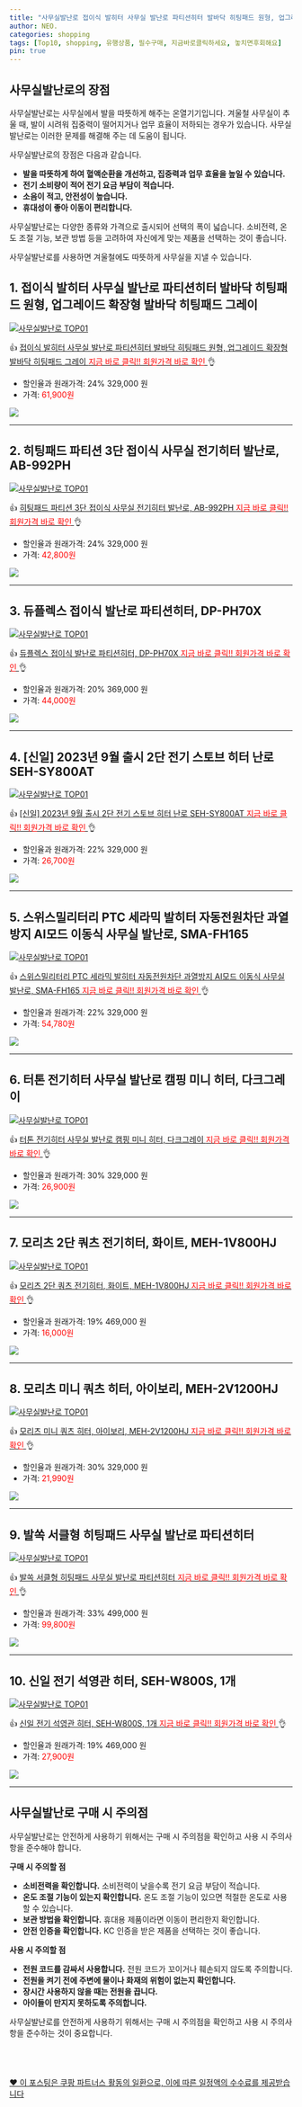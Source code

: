 ```yaml
---
title: "사무실발난로 접이식 발히터 사무실 발난로 파티션히터 발바닥 히팅패드 원형, 업그레이드 확장형 발바닥 히팅패드 그레이 추천 제품 비교 최저 가격 비교 장점 구매가이드"
author: NEO.
categories: shopping
tags: [Top10, shopping, 유행상품, 필수구매, 지금바로클릭하세요, 놓치면후회해요]
pin: true
---
```

## 사무실발난로의 장점

사무실발난로는 사무실에서 발을 따뜻하게 해주는 온열기기입니다. 겨울철 사무실이 추울 때, 발이 시려워 집중력이 떨어지거나 업무 효율이 저하되는 경우가 있습니다. 사무실발난로는 이러한 문제를 해결해 주는 데 도움이 됩니다.

사무실발난로의 장점은 다음과 같습니다.

* **발을 따뜻하게 하여 혈액순환을 개선하고, 집중력과 업무 효율을 높일 수 있습니다.**
* **전기 소비량이 적어 전기 요금 부담이 적습니다.**
* **소음이 적고, 안전성이 높습니다.**
* **휴대성이 좋아 이동이 편리합니다.**

사무실발난로는 다양한 종류와 가격으로 출시되어 선택의 폭이 넓습니다. 소비전력, 온도 조절 기능, 보관 방법 등을 고려하여 자신에게 맞는 제품을 선택하는 것이 좋습니다.

사무실발난로를 사용하면 겨울철에도 따뜻하게 사무실을 지낼 수 있습니다.

   

## 1. 접이식 발히터 사무실 발난로 파티션히터 발바닥 히팅패드 원형, 업그레이드 확장형 발바닥 히팅패드 그레이

[![사무실발난로 TOP01](https://thumbnail8.coupangcdn.com/thumbnails/remote/490x490ex/image/vendor_inventory/802d/807856a60b51aa475349c4fcf61016e139cc16f438a10fb41ee1b2021348.jpg)](https://link.coupang.com/re/AFFSDP?lptag=AF3617701&subid=GithubCoopas&pageKey=7683599741&traceid=V0-153&itemId=20528691722&vendorItemId=87605811905)


👍 [접이식 발히터 사무실 발난로 파티션히터 발바닥 히팅패드 원형, 업그레이드 확장형 발바닥 히팅패드 그레이 <font color=red> 지금 바로 클릭!! 회원가격 바로 확인 </font> ](https://link.coupang.com/re/AFFSDP?lptag=AF3617701&subid=GithubCoopas&pageKey=7683599741&traceid=V0-153&itemId=20528691722&vendorItemId=87605811905) 👌 


- 할인율과 원래가격: 24%  329,000   원
- 가격: <span style='color:red'>61,900원</span>

[![](/discount_price.png)](https://link.coupang.com/re/AFFSDP?lptag=AF3617701&subid=GithubCoopas&pageKey=7683599741&traceid=V0-153&itemId=20528691722&vendorItemId=87605811905)

---


   

## 2. 히팅패드 파티션 3단 접이식 사무실 전기히터 발난로, AB-992PH

[![사무실발난로 TOP01](https://thumbnail10.coupangcdn.com/thumbnails/remote/490x490ex/image/vendor_inventory/acc9/9d5ddf4123a023b980883696a64f2b30e0b742c0656318f4e6feaea2be8d.jpg)](https://link.coupang.com/re/AFFSDP?lptag=AF3617701&subid=GithubCoopas&pageKey=6774858421&traceid=V0-153&itemId=15916553673&vendorItemId=83123971836)


👍 [히팅패드 파티션 3단 접이식 사무실 전기히터 발난로, AB-992PH <font color=red> 지금 바로 클릭!! 회원가격 바로 확인 </font> ](https://link.coupang.com/re/AFFSDP?lptag=AF3617701&subid=GithubCoopas&pageKey=6774858421&traceid=V0-153&itemId=15916553673&vendorItemId=83123971836) 👌 


- 할인율과 원래가격: 24%  329,000   원
- 가격: <span style='color:red'>42,800원</span>

[![](/discount_price.png)](https://link.coupang.com/re/AFFSDP?lptag=AF3617701&subid=GithubCoopas&pageKey=6774858421&traceid=V0-153&itemId=15916553673&vendorItemId=83123971836)

---


   

## 3. 듀플렉스 접이식 발난로 파티션히터, DP-PH70X

[![사무실발난로 TOP01](https://thumbnail10.coupangcdn.com/thumbnails/remote/490x490ex/image/retail/images/2022/09/30/10/6/24ab4298-9d3e-4855-bfa5-15a295c79c2e.jpg)](https://link.coupang.com/re/AFFSDP?lptag=AF3617701&subid=GithubCoopas&pageKey=6203450632&traceid=V0-153&itemId=12323547369&vendorItemId=83313715861)


👍 [듀플렉스 접이식 발난로 파티션히터, DP-PH70X <font color=red> 지금 바로 클릭!! 회원가격 바로 확인 </font> ](https://link.coupang.com/re/AFFSDP?lptag=AF3617701&subid=GithubCoopas&pageKey=6203450632&traceid=V0-153&itemId=12323547369&vendorItemId=83313715861) 👌 


- 할인율과 원래가격: 20%  369,000   원
- 가격: <span style='color:red'>44,000원</span>

[![](/discount_price.png)](https://link.coupang.com/re/AFFSDP?lptag=AF3617701&subid=GithubCoopas&pageKey=6203450632&traceid=V0-153&itemId=12323547369&vendorItemId=83313715861)

---


   

## 4. [신일] 2023년 9월 출시 2단 전기 스토브 히터 난로 SEH-SY800AT

[![사무실발난로 TOP01](https://thumbnail8.coupangcdn.com/thumbnails/remote/490x490ex/image/vendor_inventory/d290/0e907262af4651a942d18b66be2be99040ec87544dd3728d2c87b7f1ec1b.jpg)](https://link.coupang.com/re/AFFSDP?lptag=AF3617701&subid=GithubCoopas&pageKey=7624835610&traceid=V0-153&itemId=20222943707&vendorItemId=87287347226)


👍 [[신일] 2023년 9월 출시 2단 전기 스토브 히터 난로 SEH-SY800AT <font color=red> 지금 바로 클릭!! 회원가격 바로 확인 </font> ](https://link.coupang.com/re/AFFSDP?lptag=AF3617701&subid=GithubCoopas&pageKey=7624835610&traceid=V0-153&itemId=20222943707&vendorItemId=87287347226) 👌 


- 할인율과 원래가격: 22%  329,000   원
- 가격: <span style='color:red'>26,700원</span>

[![](/discount_price.png)](https://link.coupang.com/re/AFFSDP?lptag=AF3617701&subid=GithubCoopas&pageKey=7624835610&traceid=V0-153&itemId=20222943707&vendorItemId=87287347226)

---


   

## 5. 스위스밀리터리 PTC 세라믹 발히터 자동전원차단 과열방지 AI모드 이동식 사무실 발난로, SMA-FH165

[![사무실발난로 TOP01](https://thumbnail7.coupangcdn.com/thumbnails/remote/490x490ex/image/vendor_inventory/4f37/5d3f40f26bb357ec4b00faf1bc6b5c87747d0e2f7afa5626269905b39fa0.jpg)](https://link.coupang.com/re/AFFSDP?lptag=AF3617701&subid=GithubCoopas&pageKey=7646103807&traceid=V0-153&itemId=20330757104&vendorItemId=87415881391)


👍 [스위스밀리터리 PTC 세라믹 발히터 자동전원차단 과열방지 AI모드 이동식 사무실 발난로, SMA-FH165 <font color=red> 지금 바로 클릭!! 회원가격 바로 확인 </font> ](https://link.coupang.com/re/AFFSDP?lptag=AF3617701&subid=GithubCoopas&pageKey=7646103807&traceid=V0-153&itemId=20330757104&vendorItemId=87415881391) 👌 


- 할인율과 원래가격: 22%  329,000   원
- 가격: <span style='color:red'>54,780원</span>

[![](/discount_price.png)](https://link.coupang.com/re/AFFSDP?lptag=AF3617701&subid=GithubCoopas&pageKey=7646103807&traceid=V0-153&itemId=20330757104&vendorItemId=87415881391)

---


   

## 6. 터톤 전기히터 사무실 발난로 캠핑 미니 히터, 다크그레이

[![사무실발난로 TOP01](https://thumbnail8.coupangcdn.com/thumbnails/remote/490x490ex/image/vendor_inventory/0afc/f445f4def723fad64de7621868383fac978c008ad841c0c382e97d74eb18.png)](https://link.coupang.com/re/AFFSDP?lptag=AF3617701&subid=GithubCoopas&pageKey=7704614881&traceid=V0-153&itemId=20701608690&vendorItemId=87772801295)


👍 [터톤 전기히터 사무실 발난로 캠핑 미니 히터, 다크그레이 <font color=red> 지금 바로 클릭!! 회원가격 바로 확인 </font> ](https://link.coupang.com/re/AFFSDP?lptag=AF3617701&subid=GithubCoopas&pageKey=7704614881&traceid=V0-153&itemId=20701608690&vendorItemId=87772801295) 👌 


- 할인율과 원래가격: 30%  329,000   원
- 가격: <span style='color:red'>26,900원</span>

[![](/discount_price.png)](https://link.coupang.com/re/AFFSDP?lptag=AF3617701&subid=GithubCoopas&pageKey=7704614881&traceid=V0-153&itemId=20701608690&vendorItemId=87772801295)

---


   

## 7. 모리츠 2단 쿼츠 전기히터, 화이트, MEH-1V800HJ

[![사무실발난로 TOP01](https://thumbnail6.coupangcdn.com/thumbnails/remote/490x490ex/image/retail/images/1228758465631557-acbf4e65-75ed-43bf-ad6b-ea8bd7a87359.jpg)](https://link.coupang.com/re/AFFSDP?lptag=AF3617701&subid=GithubCoopas&pageKey=6137571783&traceid=V0-153&itemId=11747762632&vendorItemId=79021631906)


👍 [모리츠 2단 쿼츠 전기히터, 화이트, MEH-1V800HJ <font color=red> 지금 바로 클릭!! 회원가격 바로 확인 </font> ](https://link.coupang.com/re/AFFSDP?lptag=AF3617701&subid=GithubCoopas&pageKey=6137571783&traceid=V0-153&itemId=11747762632&vendorItemId=79021631906) 👌 


- 할인율과 원래가격: 19%  469,000   원
- 가격: <span style='color:red'>16,000원</span>

[![](/discount_price.png)](https://link.coupang.com/re/AFFSDP?lptag=AF3617701&subid=GithubCoopas&pageKey=6137571783&traceid=V0-153&itemId=11747762632&vendorItemId=79021631906)

---


   

## 8. 모리츠 미니 쿼츠 히터, 아이보리, MEH-2V1200HJ

[![사무실발난로 TOP01](https://thumbnail6.coupangcdn.com/thumbnails/remote/490x490ex/image/retail/images/2022/10/21/15/1/51bfefa7-9bda-4727-90ea-bd1ac199e91a.jpg)](https://link.coupang.com/re/AFFSDP?lptag=AF3617701&subid=GithubCoopas&pageKey=6859486516&traceid=V0-153&itemId=16371085104&vendorItemId=83562609531)


👍 [모리츠 미니 쿼츠 히터, 아이보리, MEH-2V1200HJ <font color=red> 지금 바로 클릭!! 회원가격 바로 확인 </font> ](https://link.coupang.com/re/AFFSDP?lptag=AF3617701&subid=GithubCoopas&pageKey=6859486516&traceid=V0-153&itemId=16371085104&vendorItemId=83562609531) 👌 


- 할인율과 원래가격: 30%  329,000   원
- 가격: <span style='color:red'>21,990원</span>

[![](/discount_price.png)](https://link.coupang.com/re/AFFSDP?lptag=AF3617701&subid=GithubCoopas&pageKey=6859486516&traceid=V0-153&itemId=16371085104&vendorItemId=83562609531)

---


   

## 9. 발쏙 서클형 히팅패드 사무실 발난로 파티션히터

[![사무실발난로 TOP01](https://thumbnail7.coupangcdn.com/thumbnails/remote/490x490ex/image/vendor_inventory/f48c/cfaa3c91c80c454723e37bc2795b1a0570463590f0290c18600e6d337b08.jpg)](https://link.coupang.com/re/AFFSDP?lptag=AF3617701&subid=GithubCoopas&pageKey=7683490341&traceid=V0-153&itemId=20528081297&vendorItemId=87600819099)


👍 [발쏙 서클형 히팅패드 사무실 발난로 파티션히터 <font color=red> 지금 바로 클릭!! 회원가격 바로 확인 </font> ](https://link.coupang.com/re/AFFSDP?lptag=AF3617701&subid=GithubCoopas&pageKey=7683490341&traceid=V0-153&itemId=20528081297&vendorItemId=87600819099) 👌 


- 할인율과 원래가격: 33%  499,000   원
- 가격: <span style='color:red'>99,800원</span>

[![](/discount_price.png)](https://link.coupang.com/re/AFFSDP?lptag=AF3617701&subid=GithubCoopas&pageKey=7683490341&traceid=V0-153&itemId=20528081297&vendorItemId=87600819099)

---


   

## 10. 신일 전기 석영관 히터, SEH-W800S, 1개

[![사무실발난로 TOP01](https://thumbnail6.coupangcdn.com/thumbnails/remote/490x490ex/image/retail/images/471766336271512-f02e7e35-9d7f-4c09-b490-9cd86988e711.jpg)](https://link.coupang.com/re/AFFSDP?lptag=AF3617701&subid=GithubCoopas&pageKey=804166&traceid=V0-153&itemId=3128965&vendorItemId=3003564160)


👍 [신일 전기 석영관 히터, SEH-W800S, 1개 <font color=red> 지금 바로 클릭!! 회원가격 바로 확인 </font> ](https://link.coupang.com/re/AFFSDP?lptag=AF3617701&subid=GithubCoopas&pageKey=804166&traceid=V0-153&itemId=3128965&vendorItemId=3003564160) 👌 


- 할인율과 원래가격: 19%  469,000   원
- 가격: <span style='color:red'>27,900원</span>

[![](/discount_price.png)](https://link.coupang.com/re/AFFSDP?lptag=AF3617701&subid=GithubCoopas&pageKey=804166&traceid=V0-153&itemId=3128965&vendorItemId=3003564160)

---
## 사무실발난로 구매 시 주의점

사무실발난로는 안전하게 사용하기 위해서는 구매 시 주의점을 확인하고 사용 시 주의사항을 준수해야 합니다.

**구매 시 주의할 점**

* **소비전력을 확인합니다.** 소비전력이 낮을수록 전기 요금 부담이 적습니다.
* **온도 조절 기능이 있는지 확인합니다.** 온도 조절 기능이 있으면 적절한 온도로 사용할 수 있습니다.
* **보관 방법을 확인합니다.** 휴대용 제품이라면 이동이 편리한지 확인합니다.
* **안전 인증을 확인합니다.** KC 인증을 받은 제품을 선택하는 것이 좋습니다.

**사용 시 주의할 점**

* **전원 코드를 감싸서 사용합니다.** 전원 코드가 꼬이거나 훼손되지 않도록 주의합니다.
* **전원을 켜기 전에 주변에 물이나 화재의 위험이 없는지 확인합니다.**
* **장시간 사용하지 않을 때는 전원을 끕니다.**
* **아이들이 만지지 못하도록 주의합니다.**

사무실발난로를 안전하게 사용하기 위해서는 구매 시 주의점을 확인하고 사용 시 주의사항을 준수하는 것이 중요합니다.<br><br><br><br><br> [ ❤  이 포스팅은 쿠팡 파트너스 활동의 일환으로, 이에 따른 일정액의 수수료를 제공받습니다](https://link.coupang.com/a/bcEFyh)